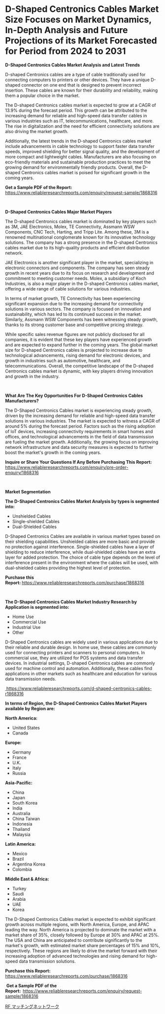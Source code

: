 <p><h1>D-Shaped Centronics Cables Market Size Focuses on Market Dynamics, In-Depth Analysis and Future Projections of its Market Forecasted for Period from 2024 to 2031</h1></p><p><strong>D-Shaped Centronics Cables Market Analysis and Latest Trends</strong></p>
<p><p>D-shaped Centronics cables are a type of cable traditionally used for connecting computers to printers or other devices. They have a unique D-shaped connector on one end that is designed to prevent incorrect insertion. These cables are known for their durability and reliability, making them a popular choice in the market.</p><p>The D-shaped Centronics cables market is expected to grow at a CAGR of 13.9% during the forecast period. This growth can be attributed to the increasing demand for reliable and high-speed data transfer cables in various industries such as IT, telecommunications, healthcare, and more. The rise in digitalization and the need for efficient connectivity solutions are also driving the market growth.</p><p>Additionally, the latest trends in the D-shaped Centronics cables market include advancements in cable technology to support faster data transfer speeds, improved shielding for better signal quality, and the development of more compact and lightweight cables. Manufacturers are also focusing on eco-friendly materials and sustainable production practices to meet the growing demand for environmentally friendly products. Overall, the D-shaped Centronics cables market is poised for significant growth in the coming years.</p></p>
<p><strong>Get a Sample PDF of the Report:&nbsp;</strong> <a href="https://www.reliableresearchreports.com/enquiry/request-sample/1868316">https://www.reliableresearchreports.com/enquiry/request-sample/1868316</a></p>
<p>&nbsp;</p>
<p><strong>D-Shaped Centronics Cables Major Market Players</strong></p>
<p><p>The D-shaped Centronics cables market is dominated by key players such as 3M, JAE Electronics, Molex, TE Connectivity, Assmann WSW Components, CNC Tech, Harting, and Tripp Lite. Among these, 3M is a renowned multinational conglomerate known for its innovative technology solutions. The company has a strong presence in the D-shaped Centronics cables market due to its high-quality products and efficient distribution network.</p><p>JAE Electronics is another significant player in the market, specializing in electronic connectors and components. The company has seen steady growth in recent years due to its focus on research and development and commitment to meeting customer needs. Molex, a subsidiary of Koch Industries, is also a major player in the D-shaped Centronics cables market, offering a wide range of cable solutions for various industries.</p><p>In terms of market growth, TE Connectivity has been experiencing significant expansion due to the increasing demand for connectivity solutions in various sectors. The company is focused on innovation and sustainability, which has led to its continued success in the market. Similarly, Assmann WSW Components has been witnessing steady growth, thanks to its strong customer base and competitive pricing strategy.</p><p>While specific sales revenue figures are not publicly disclosed for all companies, it is evident that these key players have experienced growth and are expected to expand further in the coming years. The global market size for D-shaped Centronics cables is projected to increase due to technological advancements, rising demand for electronic devices, and growth in industries such as automotive, healthcare, and telecommunications. Overall, the competitive landscape of the D-shaped Centronics cables market is dynamic, with key players driving innovation and growth in the industry.</p></p>
<p>&nbsp;</p>
<p><strong>What Are The Key Opportunities For D-Shaped Centronics Cables Manufacturers?</strong></p>
<p><p>The D-Shaped Centronics Cables market is experiencing steady growth, driven by the increasing demand for reliable and high-speed data transfer solutions in various industries. The market is expected to witness a CAGR of around 5% during the forecast period. Factors such as the rising adoption of IoT devices, increasing connectivity requirements in smart homes and offices, and technological advancements in the field of data transmission are fueling the market growth. Additionally, the growing focus on improving network infrastructure and data security measures is expected to further boost the market's growth in the coming years.</p></p>
<p><strong>Inquire or Share Your Questions If Any Before Purchasing This Report:</strong> <a href="https://www.reliableresearchreports.com/enquiry/pre-order-enquiry/1868316">https://www.reliableresearchreports.com/enquiry/pre-order-enquiry/1868316</a></p>
<p>&nbsp;</p>
<p><strong>Market Segmentation</strong></p>
<p><strong>The D-Shaped Centronics Cables Market Analysis by types is segmented into:</strong></p>
<p><ul><li>Unshielded Cables</li><li>Single-shielded Cables</li><li>Dual-Shielded Cables</li></ul></p>
<p><p>D-Shaped Centronics Cables are available in various market types based on their shielding capabilities. Unshielded cables are more basic and provide no protection against interference. Single-shielded cables have a layer of shielding to reduce interference, while dual-shielded cables have an extra layer for added protection. The choice of cable type depends on the level of interference present in the environment where the cables will be used, with dual-shielded cables providing the highest level of protection.</p></p>
<p><strong>Purchase this Report:&nbsp;</strong><a href="https://www.reliableresearchreports.com/purchase/1868316">https://www.reliableresearchreports.com/purchase/1868316</a></p>
<p>&nbsp;</p>
<p><strong>The D-Shaped Centronics Cables Market Industry Research by Application is segmented into:</strong></p>
<p><ul><li>Home Use</li><li>Commercial Use</li><li>Industrial Use</li><li>Other</li></ul></p>
<p><p>D-Shaped Centronics cables are widely used in various applications due to their reliable and durable design. In home use, these cables are commonly used for connecting printers and scanners to personal computers. In commercial use, they are utilized for POS systems and data transfer devices. In industrial settings, D-shaped Centronics cables are commonly used for machine control and automation. Additionally, these cables find applications in other markets such as healthcare and education for various data transmission needs.</p></p>
<p><a href="https://www.reliableresearchreports.com/d-shaped-centronics-cables-r1868316">&nbsp;https://www.reliableresearchreports.com/d-shaped-centronics-cables-r1868316</a></p>
<p><strong>In terms of Region, the D-Shaped Centronics Cables Market Players available by Region are:</strong></p>
<p>
    <p> <strong> North America: </strong>
        <ul>
            <li>United States</li>
            <li>Canada</li>
        </ul>
        </p> 
    <p> <strong> Europe: </strong>
        <ul>
            <li>Germany</li>
            <li>France</li>
            <li>U.K.</li>
            <li>Italy</li>
            <li>Russia</li>
        </ul>
        </p> 
    <p> <strong> Asia-Pacific: </strong>
        <ul>
            <li>China</li>
            <li>Japan</li>
            <li>South Korea</li>
            <li>India</li>
            <li>Australia</li>
            <li>China Taiwan</li>
            <li>Indonesia</li>
            <li>Thailand</li>
            <li>Malaysia</li>
        </ul>
        </p> 
    <p> <strong> Latin America: </strong>
        <ul>
            <li>Mexico</li>
            <li>Brazil</li>
            <li>Argentina Korea</li>
            <li>Colombia</li>
        </ul>
        </p> 
    <p> <strong> Middle East & Africa: </strong>
        <ul>
            <li>Turkey</li>
            <li>Saudi</li>
            <li>Arabia</li>
            <li>UAE</li>
            <li>Korea</li>
        </ul>
    </p>
    </p>
<p><p>The D-Shaped Centronics Cables market is expected to exhibit significant growth across multiple regions, with North America, Europe, and APAC leading the way. North America is projected to dominate the market with a market share of 35%, closely followed by Europe at 30% and APAC at 25%. The USA and China are anticipated to contribute significantly to the market's growth, with estimated market share percentages of 15% and 10%, respectively. These regions are likely to drive the market forward with their increasing adoption of advanced technologies and rising demand for high-speed data transmission solutions.</p></p>
<p><strong>Purchase this Report: </strong><a href="https://www.reliableresearchreports.com/purchase/1868316">https://www.reliableresearchreports.com/purchase/1868316</a></p>
<p>&nbsp;<strong>Get a Sample PDF of the Report:&nbsp;&nbsp;</strong><a href="https://www.reliableresearchreports.com/enquiry/request-sample/1868316">https://www.reliableresearchreports.com/enquiry/request-sample/1868316</a></p>
<p><strong></strong></p>
<p><p><a href="https://github.com/oqxogxyvqe90775/Market-Research-Report-List-2/blob/main/6386419149782.md">RF マッチングネットワーク</a></p></p>